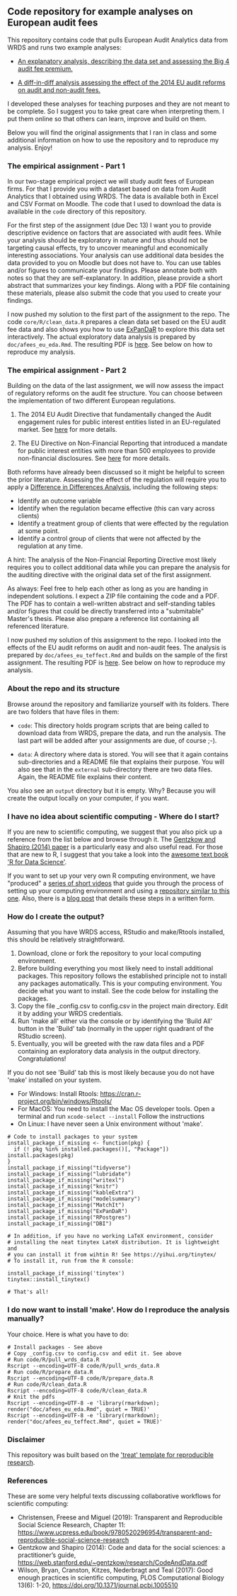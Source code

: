## Code repository for example analyses on European audit fees

This repository contains code that pulls European Audit Analytics data from WRDS and runs two example analyses:

- [An explanatory analysis, describing the data set and assessing the Big 4 audit fee premium.](afees_eu_eda.pdf)

- [A diff-in-diff analysis assessing the effect of the 2014 EU audit reforms on audit and non-audit fees.](afees_eu_teffect.pdf)

I developed these analyses for teaching purposes and they are not meant to be complete. So I suggest you to take great care when interpreting them. I put them online so that others can learn, improve and build on them. 

Below you will find the original assignments that I ran in class and some additional information on how to use the repository and to reproduce my analysis. Enjoy!


### The empirical assignment - Part 1

In our two-stage empirical project we will study audit fees of European firms. For that I provide you with a dataset based on data from Audit Analytics that I obtained using WRDS. The data is available both in Excel and CSV Format on Moodle. The code that I used to download the data is available in the `code` directory of this repository.

For the first step of the assignment (due Dec 13) I want you to provide descriptive evidence on factors that are associated with audit fees. While your analysis should be exploratory in nature and thus should not be targeting causal effects, try to uncover meaningful and economically interesting associations. Your analysis can use additional data besides the data provided to you on Moodle but does not have to. You can use tables and/or figures to communicate your findings. Please annotate both with notes so that they are self-explanatory. In addition, please provide a short abstract that summarizes your key findings. Along with a PDF file containing these materials, please also submit the code that you used to create your findings.

I now pushed my solution to the first part of the assignment to the repo. The code `core/R/clean_data.R` prepares a clean data set based on the EU audit fee data and also shows you how to use [ExPanDaR](https://joachim-gassen.github.io/ExPanDaR) to explore this data set interactively. The actual exploratory data analysis is prepared by `doc/afees_eu_eda.Rmd`. The resulting PDF is [here](afees_eu_eda.pdf). See below on how to reproduce my analysis.


### The empirical assignment - Part 2

Building on the data of the last assignment, we will now assess the impact of regulatory reforms on the audit fee structure. You can choose between the implementation of two different European regulations.

1. The 2014 EU Audit Directive that fundamentally changed the Audit engagement rules for public interest entities listed in an EU-regulated market. See  [here](https://www.accountancyeurope.eu/publications/1606-new-audit-rules-state-play/) for more details.

2. The EU Directive on Non-Financial Reporting that introduced a mandate for public interest entities with more than 500 employees to provide non-financial disclosures. See [here](https://ec.europa.eu/info/business-economy-euro/company-reporting-and-auditing/company-reporting/corporate-sustainability-reporting_en) for more details.

Both reforms have already been discussed so it might be helpful to screen the prior literature. Assessing the effect of the regulation will require you to apply a [Difference in Differences Analysis](https://mixtape.scunning.com/difference-in-differences.html), including the following steps:

- Identify an outcome variable
- Identify when the regulation became effective (this can vary across clients)
- Identify a treatment group of clients that were effected by the regulation at some point.
- Identify a control group of clients that were not affected by the regulation at any time.

A hint: The analysis of the Non-Financial Reporting Directive most likely requires you to collect additional data while you can prepare the analysis for the auditing directive with the original data set of the first assignment.

As always: Feel free to help each other as long as you are handing in independent solutions. I expect a ZIP file containing the code and a PDF. The PDF has to contain a well-written abstract and self-standing tables and/or figures that could be directly transferred into a "submitable" Master's thesis. Please also prepare a reference list containing all referenced literature.

I now pushed my solution of this assignment to the repo. I looked into the effects of the EU audit reforms on audit and non-audit fees. The analysis is prepared by `doc/afees_eu_teffect.Rmd` and builds on the sample of the first assignment. The resulting PDF is [here](afees_eu_teffect.pdf). See below on how to reproduce my analysis.


### About the repo and its structure

Browse around the repository and familiarize yourself with its folders. There are two folders that have files in them:

- `code`: This directory holds program scripts that are being called to download data from WRDS, prepare the data, and run the analysis. The last part will be added after your assignments are due, of course ;-).

- `data`: A directory where data is stored. You will see that it again contains sub-directories and a README file that explains their purpose. You will also see that in the `external` sub-directory there are two data files. Again, the README file explains their content.

You also see an `output` directory but it is empty. Why? Because you will create the output locally on your computer, if you want.


### I have no idea about scientific computing - Where do I start?

If you are new to scientific computing, we suggest that you also pick up a reference from the list below and browse through it. The [Gentzkow and Shapiro (2014) paper](https://web.stanford.edu/~gentzkow/research/CodeAndData.pdf) is a particularly easy and also useful read. For those that are new to R, I suggest that you take a look into the [awesome text book 'R for Data Science'](https://r4ds.had.co.nz).

If you want to set up your very own R computing environment, we have "produced" a [series of short videos](https://www.youtube.com/playlist?list=PL-9XqvJlFJ-5NDUXubrbvF3aEQPeoAki3) that guide you through the process of setting up your computing environment and using a [repository similar to this one](https://github.com/trr266/treat). Also, there is a [blog post](https://joachim-gassen.github.io/2021/03/get-a-treat/) that details these steps in a written form.


### How do I create the output?

Assuming that you have WRDS access, RStudio and make/Rtools installed, this should be relatively straightforward.

1. Download, clone or fork the repository to your local computing environment.
2. Before building everything you most likely need to install additional packages. This repository follows the established principle not to install any packages automatically. This is your computing environment. You decide what you want to install. See the code below for installing the packages.
3. Copy the file _config.csv to config.csv in the project main directory. Edit it by adding your WRDS credentials. 
4. Run 'make all' either via the console or by identifying the 'Build All' button in the 'Build' tab (normally in the upper right quadrant of the RStudio screen). 
5. Eventually, you will be greeted with the raw data files and a PDF containing an exploratory data analysis in the output directory. Congratulations! 

If you do not see 'Build' tab this is most likely because you do not have 'make' installed on your system. 
  - For Windows: Install Rtools: https://cran.r-project.org/bin/windows/Rtools/
  - For MacOS: You need to install the Mac OS developer tools. Open a terminal and run `xcode-select --install` Follow the instructions
  - On Linux: I have never seen a Unix environment without 'make'. 

```
# Code to install packages to your system
install_package_if_missing <- function(pkg) {
  if (! pkg %in% installed.packages()[, "Package"]) install.packages(pkg)
}
install_package_if_missing("tidyverse")
install_package_if_missing("lubridate")
install_package_if_missing("writexl")
install_package_if_missing("knitr")
install_package_if_missing("kableExtra")
install_package_if_missing("modelsummary")
install_package_if_missing("MatchIt")
install_package_if_missing("ExPanDaR")
install_package_if_missing("RPostgres")
install_package_if_missing("DBI")

# In addition, if you have no working LaTeX environment, consider
# installing the neat tinytex LateX distribution. It is lightweight and
# you can install it from wihtin R! See https://yihui.org/tinytex/
# To install it, run from the R console:

install_package_if_missing('tinytex')
tinytex::install_tinytex()

# That's all!
```

### I do now want to install 'make'. How do I reproduce the analysis manually?

Your choice. Here is what you have to do:

```
# Install packages - See above
# Copy _config.csv to config.csv and edit it. See above
# Run code/R/pull_wrds_data.R
Rscript --encoding=UTF-8 code/R/pull_wrds_data.R
# Run code/R/prepare_data.R
Rscript --encoding=UTF-8 code/R/prepare_data.R
# Run code/R/clean_data.R
Rscript --encoding=UTF-8 code/R/clean_data.R
# Knit the pdfs
Rscript --encoding=UTF-8 -e 'library(rmarkdown); render("doc/afees_eu_eda.Rmd", quiet = TRUE)'
Rscript --encoding=UTF-8 -e 'library(rmarkdown); render("doc/afees_eu_teffect.Rmd", quiet = TRUE)'
```


### Disclaimer

This repository was built based on the ['treat' template for reproducible research](https://github.com/trr266/treat).


### References

These are some very helpful texts discussing collaborative workflows for scientific computing:

- Christensen, Freese and Miguel (2019): Transparent and Reproducible Social Science Research, Chapter 11: https://www.ucpress.edu/book/9780520296954/transparent-and-reproducible-social-science-research
- Gentzkow and Shapiro (2014): Code and data for the social sciences:
a practitioner’s guide, https://web.stanford.edu/~gentzkow/research/CodeAndData.pdf
- Wilson, Bryan, Cranston, Kitzes, Nederbragt and Teal (2017): Good enough practices in scientific computing, PLOS Computational Biology 13(6): 1-20, https://doi.org/10.1371/journal.pcbi.1005510


